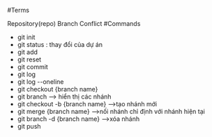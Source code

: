 #Terms

Repository(repo) 
Branch
Conflict
#Commands

- git init
- git status : thay đổi của dự án
- git add 
- git reset
- git commit 
- git log  
- git log --oneline
- git checkout {branch name}
- git branch --> hiển thị các nhánh 
- git checkout -b {branch name} -->tạo nhánh mới
- git merge {branch name} -->nối nhánh chỉ định với nhánh hiện tại
- git branch -d {branch name} -->xóa nhánh 
- git push 